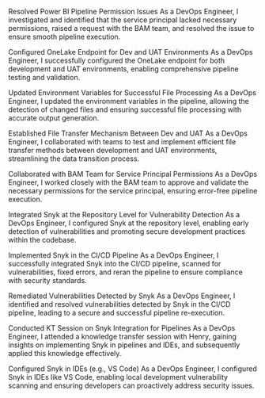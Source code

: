 Resolved Power BI Pipeline Permission Issues
As a DevOps Engineer, I investigated and identified that the service principal lacked necessary permissions, raised a request with the BAM team, and resolved the issue to ensure smooth pipeline execution.

Configured OneLake Endpoint for Dev and UAT Environments
As a DevOps Engineer, I successfully configured the OneLake endpoint for both development and UAT environments, enabling comprehensive pipeline testing and validation.

Updated Environment Variables for Successful File Processing
As a DevOps Engineer, I updated the environment variables in the pipeline, allowing the detection of changed files and ensuring successful file processing with accurate output generation.

Established File Transfer Mechanism Between Dev and UAT
As a DevOps Engineer, I collaborated with teams to test and implement efficient file transfer methods between development and UAT environments, streamlining the data transition process.

Collaborated with BAM Team for Service Principal Permissions
As a DevOps Engineer, I worked closely with the BAM team to approve and validate the necessary permissions for the service principal, ensuring error-free pipeline execution.

Integrated Snyk at the Repository Level for Vulnerability Detection
As a DevOps Engineer, I configured Snyk at the repository level, enabling early detection of vulnerabilities and promoting secure development practices within the codebase.

Implemented Snyk in the CI/CD Pipeline
As a DevOps Engineer, I successfully integrated Snyk into the CI/CD pipeline, scanned for vulnerabilities, fixed errors, and reran the pipeline to ensure compliance with security standards.

Remediated Vulnerabilities Detected by Snyk
As a DevOps Engineer, I identified and resolved vulnerabilities detected by Snyk in the CI/CD pipeline, leading to a secure and successful pipeline re-execution.

Conducted KT Session on Snyk Integration for Pipelines
As a DevOps Engineer, I attended a knowledge transfer session with Henry, gaining insights on implementing Snyk in pipelines and IDEs, and subsequently applied this knowledge effectively.

Configured Snyk in IDEs (e.g., VS Code)
As a DevOps Engineer, I configured Snyk in IDEs like VS Code, enabling local development vulnerability scanning and ensuring developers can proactively address security issues.
